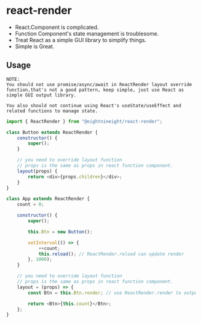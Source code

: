 # react-render

-   React.Component is complicated.
-   Function Component's state management is troublesome.
-   Treat React as a simple GUI library to simplify things.
-   Simple is Great.

## Usage

```
NOTE: 
You should not use promise/async/await in ReactRender layout override function,that's not a good pattern, keep simple, just use React as simple GUI output library.

You also should not continue using React's useState/useEffect and related functions to manage state.
```

```js
import { ReactRender } from "@eightnineight/react-render";

class Button extends ReactRender {
    constructor() {
        super();
    }

    // you need to override layout function
    // props is the same as props in react function component.
    layout(props) {
        return <div>{props.children}</div>;
    }
}

class App extends ReactRender {
    count = 0;

    constructor() {
        super();

        this.Btn = new Button();

        setInterval(() => {
            ++count;
            this.reload(); // ReactRender.reload can update render
        }, 1000);
    }

    // you need to override layout function
    // props is the same as props in react function component.
    layout = (props) => {
        const Btn = this.Btn.render; // use ReactRender.render to output

        return <Btn>{this.count}</Btn>;
    };
}
```
